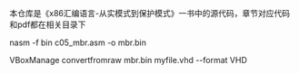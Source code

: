 本仓库是《x86汇编语言-从实模式到保护模式》一书中的源代码，章节对应代码和pdf都在相关目录下

nasm -f bin c05_mbr.asm -o mbr.bin

VBoxManage convertfromraw mbr.bin myfile.vhd --format VHD

